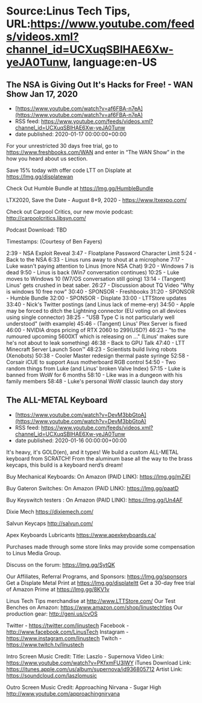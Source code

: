 # Source:Linus Tech Tips, URL:https://www.youtube.com/feeds/videos.xml?channel_id=UCXuqSBlHAE6Xw-yeJA0Tunw, language:en-US

## The NSA is Giving Out It's Hacks for Free! - WAN Show Jan 17, 2020
 - [https://www.youtube.com/watch?v=af6FBA-n7eA](https://www.youtube.com/watch?v=af6FBA-n7eA)
 - RSS feed: https://www.youtube.com/feeds/videos.xml?channel_id=UCXuqSBlHAE6Xw-yeJA0Tunw
 - date published: 2020-01-17 00:00:00+00:00

For your unrestricted 30 days free trial, go to https://www.freshbooks.com/WAN and enter in “The WAN Show” in the how you heard about us section.

Save 15% today with offer code LTT on Displate at https://lmg.gg/displatewan

Check Out Humble Bundle at https://lmg.gg/HumbleBundle

LTX2020, Save the Date - August 8+9, 2020 - https://www.ltxexpo.com/

Check out Carpool Critics, our new movie podcast: http://carpoolcritics.libsyn.com/

Podcast Download: TBD

Timestamps: (Courtesy of Ben Fayers)

2:39 - NSA Exploit Reveal
3:47 - Floatplane Password Character Limit 
5:24 - Back to the NSA
6:33 - Linus runs away to shout at a microphone
7:17 - Luke wasn't paying attention to Linus (more NSA Chat)
9:20 - Windows 7 is dead
9:50 - Linus is back (Win7 conversation continues)
10:25 - Luke moves to Windows 10 (W7/OS conversation still going)
13:14 - (Tangent) Linus' gets crushed in beat saber.
26:27 - Discussion about TQ Video "Why is windows 10 free now"
30:40 - SPONSOR - Freshbooks
31:20 - SPONSOR - Humble Bundle
32:00 - SPONSOR - Displate
33:00 - LTTStore updates
33:40 - Nick's Twitter postings (and Linus lack of meme-ery)
34:50 - Apple may be forced to ditch the Lightning connector (EU voting on all devices using single connector)
38:25 - "USB Type C is not particularly well understood" (with example)
45:46 - (Tangent) Linus' Plex Server is fixed
46:00 - NVIDIA drops pricing of RTX 2060 to 299(USD?)
46:23 - "to the rumoured upcoming 5600XT which is releasing on ..." (Linus' makes sure he's not about to leak something)
46:38 - Back to GPU Talk
47:40 - LTT Minecraft Server Launch Soon™️
48:23 - Scientists build living robots (Xenobots)
50:38 - Cooler Master redesign thermal paste syringe
52:58 - Corsair iCUE to support Asus motherboard RGB control
54:50 - Two random things from Luke (and Linus' broken Valve Index)
57:15 - Luke is banned from WoW for 6 months
58:10 - Like was in a dungeon with his family members
58:48 - Luke's personal WoW classic launch day story

## The ALL-METAL Keyboard
 - [https://www.youtube.com/watch?v=DevM3bbGtoA](https://www.youtube.com/watch?v=DevM3bbGtoA)
 - RSS feed: https://www.youtube.com/feeds/videos.xml?channel_id=UCXuqSBlHAE6Xw-yeJA0Tunw
 - date published: 2020-01-16 00:00:00+00:00

It's heavy, it's GOLD(en), and it types! We build a custom ALL-METAL keyboard from SCRATCH! From the aluminum base all the way to the brass keycaps, this build is a keyboard nerd’s dream!

Buy Mechanical Keyboards:
On Amazon (PAID LINK): https://lmg.gg/mZiEI

Buy Gateron Switches:
On Amazon (PAID LINK): https://lmg.gg/paatD

Buy Keyswitch testers :
On Amazon (PAID LINK): https://lmg.gg/Un4AF

Dixie Mech 
https://dixiemech.com/

Salvun Keycaps 
http://salvun.com/

Apex Keyboards Lubricants
https://www.apexkeyboards.ca/

Purchases made through some store links may provide some compensation to Linus Media Group.

Discuss on the forum: https://lmg.gg/SytQK

Our Affiliates, Referral Programs, and Sponsors: https://lmg.gg/sponsors
Get a Displate Metal Print at https://lmg.gg/displateltt
Get a 30-day free trial of Amazon Prime at https://lmg.gg/8KV1v

Linus Tech Tips merchandise at http://www.LTTStore.com/ 
Our Test Benches on Amazon: https://www.amazon.com/shop/linustechtips 
Our production gear: http://geni.us/cvOS

Twitter - https://twitter.com/linustech
Facebook - http://www.facebook.com/LinusTech
Instagram - https://www.instagram.com/linustech
Twitch - https://www.twitch.tv/linustech 

Intro Screen Music Credit:
Title: Laszlo - Supernova
Video Link: https://www.youtube.com/watch?v=PKfxmFU3lWY
iTunes Download Link: https://itunes.apple.com/us/album/supernova/id936805712
Artist Link: https://soundcloud.com/laszlomusic

Outro Screen Music Credit: Approaching Nirvana - Sugar High http://www.youtube.com/approachingnirvana

